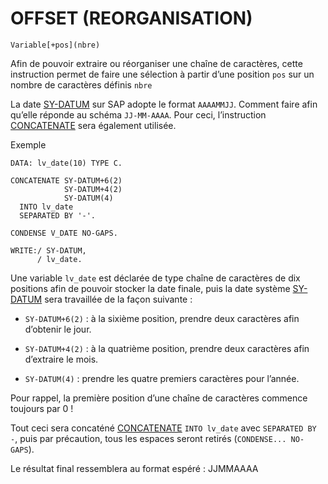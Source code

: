 # OFFSET (REORGANISATION)

```abap
Variable[+pos](nbre)
```

Afin de pouvoir extraire ou réorganiser une chaîne de caractères, cette instruction permet de faire une sélection à partir d’une position `pos` sur un nombre de caractères définis `nbre`

La date [SY-DATUM](../../00_HELP/02_SY_SYSTEM.md) sur SAP adopte le format `AAAAMMJJ`. Comment faire afin qu’elle réponde au schéma `JJ-MM-AAAA`. Pour ceci, l’instruction [CONCATENATE](./08_INSTRUCTION_CONCATENATE.md) sera également utilisée.

Exemple

```abap
DATA: lv_date(10) TYPE C.

CONCATENATE SY-DATUM+6(2)
            SY-DATUM+4(2)
            SY-DATUM(4) 
  INTO lv_date 
  SEPARATED BY '-'.

CONDENSE V_DATE NO-GAPS.

WRITE:/ SY-DATUM,
      / lv_date.
```

Une variable `lv_date` est déclarée de type chaîne de caractères de dix positions afin de pouvoir stocker la date finale, puis la date système [SY-DATUM](../../00_HELP/02_SY_SYSTEM.md) sera travaillée de la façon suivante :

- `SY-DATUM+6(2)` : à la sixième position, prendre deux caractères afin d’obtenir le jour.

- `SY-DATUM+4(2)` : à la quatrième position, prendre deux caractères afin d’extraire le mois.

- `SY-DATUM(4)` : prendre les quatre premiers caractères pour l’année.

Pour rappel, la première position d’une chaîne de caractères commence toujours par 0 !

Tout ceci sera concaténé [CONCATENATE](./08_INSTRUCTION_CONCATENATE.md) `INTO lv_date` avec `SEPARATED BY -`, puis par précaution, tous les espaces seront retirés (`CONDENSE... NO-GAPS`).

Le résultat final ressemblera au format espéré : JJMMAAAA
